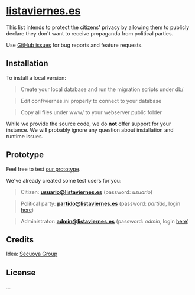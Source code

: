 [listaviernes.es](https://www.nolegaltech.com/prototype/f6c38dcc2dfcbe29c882ed9734be0b23/index.php)
==================================

This list intends to protect the citizens' privacy by allowing them to publicly declare they don't want to receive propaganda from political parties.

Use [GitHub issues]() for bug reports and feature requests.

Installation
------------

To install a local version:


> Create your local database and run the migration scripts under db/


> Edit conf/viernes.ini properly to connect to your database


> Copy all files under www/ to your webserver public folder


While we provide the source code, we do **not** offer support for your instance. We will probably ignore any question about installation and runtime issues.

Prototype
---------

Feel free to test [our prototype](https://nolegaltech.com/prototype/f6c38dcc2dfcbe29c882ed9734be0b23/index.php).

We've already created some test users for you:

> Citizen: **usuario@listaviernes.es** (password: *usuario*)

> Political party: **partido@listaviernes.es** (password: *partido*, login [here](https://nolegaltech.com/prototype/f6c38dcc2dfcbe29c882ed9734be0b23/partidos.php))

> Administrator: **admin@listaviernes.es** (password: *admin*, login [here](https://nolegaltech.com/prototype/f6c38dcc2dfcbe29c882ed9734be0b23/admin.php))

Credits
-------

Idea: [Secuoya Group](https://secuoyagroup.com/)

License
-------

...

